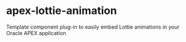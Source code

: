 # apex-lottie-animation
Template component plug-in to easily embed Lottie animations in your Oracle APEX application
